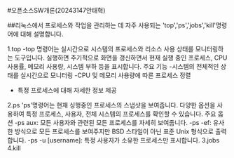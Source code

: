 #오픈소스SW개론(20243147안태혁)


##리눅스에서 프로세스와 작업을 관리하는 데 자주 사용되는 'top','ps','jobs','kill'명령어에 대해 설명합니다.


1.top
  -top 명령어는 실시간으로 시스템의 프로세스와 리소스 사용 상태를 모니터링하는 도구입니다. 실행하면 주기적으로 화면을 갱신하면서 현재 실행 중인 프로세스, CPU 사용률, 메모리 사용량, 시스템 부하 등을 표시합니다.
  주요 기능
  -시스템의 전체적인 상태를 실시간으로 모니터링
  -CPU 및 메모리 사용량에 따른 프로세스 정렬
  - 특정 프로세스에 대해 자세한 정보 제공

2.ps
'ps'명령어는 현재 싱행중인 프로세스의 스냅샷을 보여줍니다. 다양한 옵션을 사용하여 특정 프로세스, 사용자, 전체 시스템의 프로세스를 확인할 수 있습니다.
주요 옵션
-ps aux: 모든 사용자와 관련된 모든 프로세스를 자세히 보여줍니다.
-ps -ef: 유사한 방식으로 모든 프로세스를 보여주지만 BSD 스타일이 아닌 표준 Unix 형식으로 출력합니다.
-ps -u [username]: 특정 사용자가 소유한 프로세스만 표시합니다.
3.jobs
4.kill
